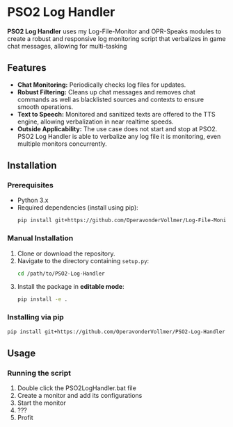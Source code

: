 # PSO2 Log Handler
 
**PSO2 Log Handler** uses my Log-File-Monitor and OPR-Speaks modules to create a robust and responsive log monitoring script that verbalizes in game chat messages, allowing for multi-tasking

## Features

- **Chat Monitoring:** Periodically checks log files for updates.
- **Robust Filtering:** Cleans up chat messages and removes chat commands as well as blacklisted sources and contexts to ensure smooth operations.
- **Text to Speech:** Monitored and sanitized texts are offered to the TTS engine, allowing verbalization in near realtime speeds.
- **Outside Applicability:** The use case does not start and stop at PSO2. PSO2 Log Handler is able to verbalize any log file it is monitoring, even multiple monitors concurrently.

## Installation

### Prerequisites

- Python 3.x
- Required dependencies (install using pip):
  ```sh
  pip install git+https://github.com/OperavonderVollmer/Log-File-Monitor.git@main git+https://github.com/OperavonderVollmer/OPR-Speaks.git@main git+https://github.com/OperavonderVollmer/OperaPowerRelay.git
  ```

### Manual Installation

1. Clone or download the repository.
2. Navigate to the directory containing `setup.py`:
   ```sh
   cd /path/to/PSO2-Log-Handler
   ```
3. Install the package in **editable mode**:
   ```sh
   pip install -e .
   ```

### Installing via pip
```sh
pip install git+https://github.com/OperavonderVollmer/PSO2-Log-Handler
```

## Usage

### Running the script

1. Double click the PSO2LogHandler.bat file
2. Create a monitor and add its configurations
3. Start the monitor
4. ???
5. Profit
   
